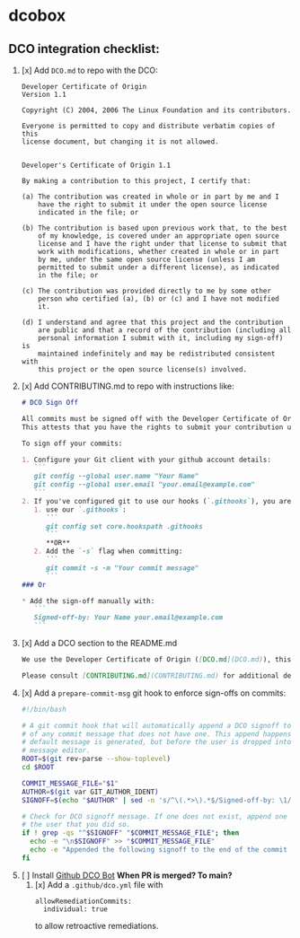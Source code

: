 # dcobox

## DCO integration checklist:

1. [x] Add `DCO.md` to repo with the DCO:
   ```
   Developer Certificate of Origin
   Version 1.1
   
   Copyright (C) 2004, 2006 The Linux Foundation and its contributors.
   
   Everyone is permitted to copy and distribute verbatim copies of this
   license document, but changing it is not allowed.
   
   
   Developer's Certificate of Origin 1.1
   
   By making a contribution to this project, I certify that:
   
   (a) The contribution was created in whole or in part by me and I
       have the right to submit it under the open source license
       indicated in the file; or
   
   (b) The contribution is based upon previous work that, to the best
       of my knowledge, is covered under an appropriate open source
       license and I have the right under that license to submit that
       work with modifications, whether created in whole or in part
       by me, under the same open source license (unless I am
       permitted to submit under a different license), as indicated
       in the file; or
   
   (c) The contribution was provided directly to me by some other
       person who certified (a), (b) or (c) and I have not modified
       it.
   
   (d) I understand and agree that this project and the contribution
       are public and that a record of the contribution (including all
       personal information I submit with it, including my sign-off) is
       maintained indefinitely and may be redistributed consistent with
       this project or the open source license(s) involved.
   ```
2. [x] Add CONTRIBUTING.md to repo with instructions like: 
   ````md
   # DCO Sign Off
   
   All commits must be signed off with the Developer Certificate of Origin ([DCO.md](DCO.md)).
   This attests that you have the rights to submit your contribution under our project's license.
   
   To sign off your commits:
   
   1. Configure your Git client with your github account details:
      ```
      git config --global user.name "Your Name"
      git config --global user.email "your.email@example.com"
      ```
   2. If you've configured git to use our hooks (`.githooks`), you are now ready. Otherwise, either:
      1. use our `.githooks`:
         ```
         git config set core.hookspath .githooks
         ```
         **OR**  
      2. Add the `-s` flag when committing:
         ```
         git commit -s -m "Your commit message"
         ```
   ### Or 
   
   * Add the sign-off manually with:
      ```
      Signed-off-by: Your Name your.email@example.com
      ```
   ````
3. [x] Add a DCO section to the README.md
   ```md
   We use the Developer Certificate of Origin ([DCO.md](DCO.md)), this attests that you have the rights to submit your contribution under our project's license. We require all commits to be signed off with the DCO. 

   Please consult [CONTRIBUTING.md](CONTRIBUTING.md) for additional details.
   ```
4. [x] Add a `prepare-commit-msg` git hook to enforce sign-offs on commits:
   ```sh
   #!/bin/bash
   
   # A git commit hook that will automatically append a DCO signoff to the bottom
   # of any commit message that does not have one. This append happens after the git
   # default message is generated, but before the user is dropped into the commit
   # message editor.
   ROOT=$(git rev-parse --show-toplevel)
   cd $ROOT
   
   COMMIT_MESSAGE_FILE="$1"
   AUTHOR=$(git var GIT_AUTHOR_IDENT)
   SIGNOFF=$(echo "$AUTHOR" | sed -n 's/^\(.*>\).*$/Signed-off-by: \1/p')
   
   # Check for DCO signoff message. If one does not exist, append one and then warn
   # the user that you did so.
   if ! grep -qs "^$SIGNOFF" "$COMMIT_MESSAGE_FILE"; then
     echo -e "\n$SIGNOFF" >> "$COMMIT_MESSAGE_FILE"
     echo -e "Appended the following signoff to the end of the commit message:\n  $SIGNOFF\n"
   fi
   ```
5. [ ] Install [Github DCO Bot](https://probot.github.io/apps/dco/) **When PR is merged? To main?**
   1. [x] Add a `.github/dco.yml` file with
      ```
      allowRemediationCommits:
        individual: true
      ```
      to allow retroactive remediations.
